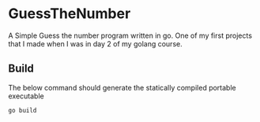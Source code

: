 # GuessTheNumber

A Simple Guess the number program written in go. One of my first
projects that I made when I was in day 2 of my golang course.

## Build

The below command should generate the statically compiled portable executable

```
go build
```

